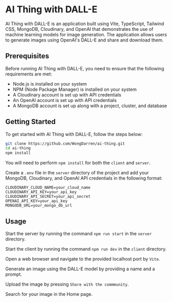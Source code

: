 # AI Thing with DALL-E

AI Thing with DALL-E is an application built using Vite, TypeScript, Tailwind CSS, MongoDB, Cloudinary, and OpenAI that
demonstrates the use of machine learning models for image generation. The application allows users to generate images
using OpenAI's DALL-E and share and download them.

## Prerequisites

Before running AI Thing with DALL-E, you need to ensure that the following requirements are met:

- Node.js is installed on your system
- NPM (Node Package Manager) is installed on your system
- A Cloudinary account is set up with API credentials
- An OpenAI account is set up with API credentials
- A MongoDB account is set up along with a project, cluster, and database

## Getting Started

To get started with AI Thing with DALL-E, follow the steps below:

```bash
git clone https://github.com/WongDarren/ai-thing.git
cd ai-thing
npm install
```

You will need to perform `npm install` for both the `client` and `server`.

Create a `.env` file in the `server` directory of the project and add your MongoDB, Cloudinary, and OpenAI API
credentials in the following format:

```dotenv
CLOUDINARY_CLOUD_NAME=your_cloud_name
CLOUDINARY_API_KEY=your_api_key
CLOUDINARY_API_SECRET=your_api_secret
OPENAI_API_KEY=your_api_key
MONGODB_URL=your_mongo_db_url
```

## Usage

Start the server by running the command `npm run start` in the `server` directory.

Start the client by running the command `npm run dev` in the `client` directory.

Open a web browser and navigate to the provided localhost port by `Vite`.

Generate an image using the DALL-E model by providing a name and a prompt.

Upload the image by pressing `Share with the commmunity`.

Search for your image in the Home page.
